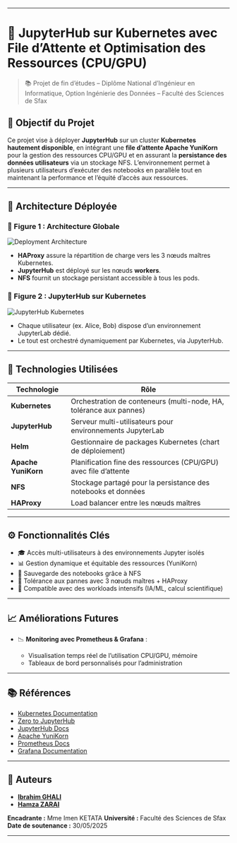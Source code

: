 
---

# 🚀 JupyterHub sur Kubernetes avec File d’Attente et Optimisation des Ressources (CPU/GPU)

> 📚 Projet de fin d’études – Diplôme National d’Ingénieur en Informatique, Option Ingénierie des Données – Faculté des Sciences de Sfax

## 🎯 Objectif du Projet

Ce projet vise à déployer **JupyterHub** sur un cluster **Kubernetes hautement disponible**, en intégrant une **file d’attente Apache YuniKorn** pour la gestion des ressources CPU/GPU et en assurant la **persistance des données utilisateurs** via un stockage NFS.
L’environnement permet à plusieurs utilisateurs d’exécuter des notebooks en parallèle tout en maintenant la performance et l’équité d’accès aux ressources.

---

## 🧱 Architecture Déployée

### 🔁 Figure 1 : Architecture Globale

![Deployment Architecture](./assets/system_archtecture.png.png)

* **HAProxy** assure la répartition de charge vers les 3 nœuds maîtres Kubernetes.
* **JupyterHub** est déployé sur les nœuds **workers**.
* **NFS** fournit un stockage persistant accessible à tous les pods.

### 👤 Figure 2 : JupyterHub sur Kubernetes

![JupyterHub Kubernetes](./assets/jupyterhub_on_k8s.png.png)

* Chaque utilisateur (ex. Alice, Bob) dispose d’un environnement JupyterLab dédié.
* Le tout est orchestré dynamiquement par Kubernetes, via JupyterHub.

---

## 🔧 Technologies Utilisées

| Technologie         | Rôle                                                               |
| ------------------- | ------------------------------------------------------------------ |
| **Kubernetes**      | Orchestration de conteneurs (multi-node, HA, tolérance aux pannes) |
| **JupyterHub**      | Serveur multi-utilisateurs pour environnements JupyterLab          |
| **Helm**            | Gestionnaire de packages Kubernetes (chart de déploiement)         |
| **Apache YuniKorn** | Planification fine des ressources (CPU/GPU) avec file d’attente    |
| **NFS**             | Stockage partagé pour la persistance des notebooks et données      |
| **HAProxy**         | Load balancer entre les nœuds maîtres                              |

---

## ⚙️ Fonctionnalités Clés

* 🎓 Accès multi-utilisateurs à des environnements Jupyter isolés
* 📊 Gestion dynamique et équitable des ressources (YuniKorn)
* 💾 Sauvegarde des notebooks grâce à NFS
* 🔁 Tolérance aux pannes avec 3 nœuds maîtres + HAProxy
* 🧠 Compatible avec des workloads intensifs (IA/ML, calcul scientifique)

---

## 📈 Améliorations Futures

* 📉 **Monitoring avec Prometheus & Grafana** :

  * Visualisation temps réel de l’utilisation CPU/GPU, mémoire
  * Tableaux de bord personnalisés pour l’administration

---

## 📚 Références

* [Kubernetes Documentation](https://kubernetes.io/docs/)
* [Zero to JupyterHub](https://zero-to-jupyterhub.readthedocs.io/)
* [JupyterHub Docs](https://jupyterhub.readthedocs.io/)
* [Apache YuniKorn](https://yunikorn.apache.org/docs/)
* [Prometheus Docs](https://prometheus.io/docs/introduction/overview/)
* [Grafana Documentation](https://grafana.com/docs/)

---

## 🙌 Auteurs

* **[Ibrahim GHALI](mailto:ibrahim.elghai@outlook.com)**
* **[Hamza ZARAI](mailto:hamzazarai11@gmail.com)**


**Encadrante :** Mme Imen KETATA
**Université :** Faculté des Sciences de Sfax
**Date de soutenance :** 30/05/2025

---